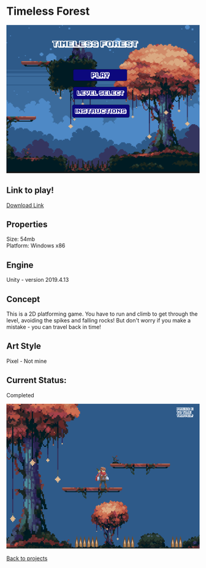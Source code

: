 # Timeless Forest
![TimelessForestBanner](Timeless_Forest_Menu.PNG)

## Link to play!
[Download Link](https://github.com/LauraMariee/Timeless-Forest/releases/latest)

## Properties
Size: 54mb<br>
Platform: Windows x86

## Engine
Unity - version 2019.4.13

## Concept
This is a 2D platforming game. You have to run and climb to get through the level, avoiding the spikes and falling rocks! 
But don't worry if you make a mistake - you can travel back in time! 

## Art Style
Pixel - Not mine

## Current Status:
Completed 

![TimelessForestGameplay](Timeless_Forest.PNG)

[Back to projects](projects.md)
